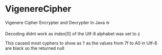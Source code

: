 # VigenereCipher
Vigenere Cipher Encrypter and Decrypter In Java ☕️

Decoding didnt work as index[0] of the Utf-8 alphabet was set to z

This caused most cyphers to show as ? as the values from 7f to A0 in Utf-8 are black so the returned null



